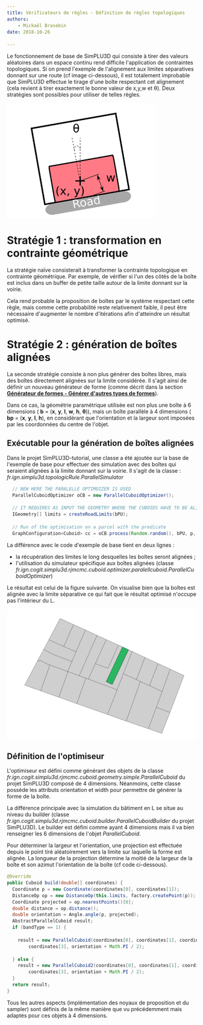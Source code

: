 ```yaml
---
title: Vérificateurs de règles - Définition de règles topologiques
authors:
    - Mickaël Brasebin
date: 2018-10-26

---
```


Le fonctionnement de base de SimPLU3D qui consiste à tirer des valeurs aléatoires dans un espace continu rend difficile l'application de contraintes topologiques. Si on prend l'exemple de l'alignement aux limites séparatives donnant sur une route (cf image ci-dessous), il est totalement improbable que SimPLU3D effectue le tirage d'une boîte respectant cet alignement (cela revient à tirer exactement le bonne valeur de x,y,w et θ). Deux stratégies sont possibles pour utiliser de telles règles.

![Illustration de la contrainte d'alignement](./img/alignement.png)

# Stratégie 1 : transformation en contrainte géométrique

La stratégie naïve consisterait à transformer la contrainte topologique en contrainte géométrique. Par exemple, de vérifier si l'un des côtés de la boîte est inclus dans un buffer de petite taille autour de la limite donnant sur la voirie.

Cela rend probable la proposition de boîtes par le système respectant cette règle, mais comme cette probabilité reste relativement faible, il peut être nécessaire d'augmenter le nombre d'itérations afin d'atteindre un résultat optimisé.

# Stratégie 2 :  génération de boîtes alignées

La seconde stratégie consiste à non plus générer des boîtes libres, mais des boîtes directement alignées sur la limite considérée. Il s'agit ainsi de définir un nouveau générateur de forme (comme décrit dans la section [**Générateur de formes - Générer d'autres types de formes**]( ../generator/custom-shape.md)).

Dans ce cas, la géométrie paramétrique utilisée est non plus une boîte à 6 dimensions ( **b** = (**x**, **y**, **l**, **w**, **h**, **θ**)), mais un boîte parallèle à 4 dimensions ( **bp** = (**x**, **y**, **l**, **h**), en considérant que l'orientation et la largeur sont imposées par les coordonnées du centre de l'objet.

## Exécutable pour la génération de boîtes alignées

Dans le projet SimPLU3D-tutorial, une classe a été ajoutée sur la base de l'exemple de base pour effectuer des simulation avec des boîtes qui seraient alignées à la limite donnant sur la voirie. Il s'agit de la classe : *fr.ign.simplu3d.topologicRule.ParallelSimulator*

```JAVA
  // NEW HERE THE PARALELLE OPTIMOIZER IS USED
  ParallelCuboidOptimizer oCB = new ParallelCuboidOptimizer();

  // IT REQUIRES AS INPUT THE GEOMETRY WHERE THE CUBOIDS HAVE TO BE ALIGNED
  IGeometry[] limits = createRoadLimits(bPU);

  // Run of the optimisation on a parcel with the predicate
  GraphConfiguration<Cuboid> cc = oCB.process(Random.random(), bPU, p, env, 0, pred, limits, bPU.getGeom());

```

La différence avec le code d'exemple de base tient en deux lignes :

- la récupération des limites le long desquelles les boîtes seront alignées ;
- l'utilisation du simulateur spécifique aux boîtes alignées (classe *fr.ign.cogit.simplu3d.rjmcmc.cuboid.optimizer.paralellcuboid.ParallelCuboidOptimizer*)

Le résultat est celui de la figure suivante. On visualise bien que la boîtes est alignée avec la limite séparative ce qui fait que le résultat optimisé n'occupe pas l'intérieur du L.

![Résult de la simulation d'une boîte alignée](./img/alignedBox.png)


## Définition de l'optimiseur

L'optimiseur est défini comme générant des objets de la classe  *fr.ign.cogit.simplu3d.rjmcmc.cuboid.geometry.simple.ParallelCuboid* du projet SimPLU3D composé de 4 dimensions. Néanmoins, cette classe possède les attributs orientation et width pour permettre de générer la forme de la boîte.

La différence principale avec la simulation du bâtiment en L se situe au niveau du builder (classe *fr.ign.cogit.simplu3d.rjmcmc.cuboid.builder.ParallelCuboidBuilder* du projet SimPLU3D). Le builder est défini comme ayant 4 dimensions mais il va bien renseigner les 6 dimensions de l'objet  *ParallelCuboid*.

Pour déterminer la largeur et l'orientation, une projection est effectuée depuis le point tiré aléatoirement vers la limite sur laquelle la forme est alignée. La longueur de la projection détermine la moitié de la largeur de la boîte et son azimut l'orientation de la boîte (cf code ci-dessous).

```JAVA
@Override
public Cuboid build(double[] coordinates) {
  Coordinate p = new Coordinate(coordinates[0], coordinates[1]);
  DistanceOp op = new DistanceOp(this.limits, factory.createPoint(p));
  Coordinate projected = op.nearestPoints()[0];
  double distance = op.distance();
  double orientation = Angle.angle(p, projected);
  AbstractParallelCuboid result;
  if (bandType == 1) {

    result = new ParallelCuboid(coordinates[0], coordinates[1], coordinates[2], distance * 2,
        coordinates[3], orientation + Math.PI / 2);

  } else {
    result = new ParallelCuboid2(coordinates[0], coordinates[1], coordinates[2], distance * 2,
        coordinates[3], orientation + Math.PI / 2);
  }
  return result;
}
```

Tous les autres aspects (implémentation des noyaux de proposition et du sampler) sont définis de la même manière que vu précédemment mais adaptés pour ces objets à 4 dimensions.
